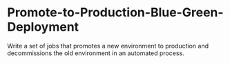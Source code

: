 # Promote-to-Production-Blue-Green-Deployment
Write a set of jobs that promotes a new environment to production and decommissions the old environment in an automated process.

